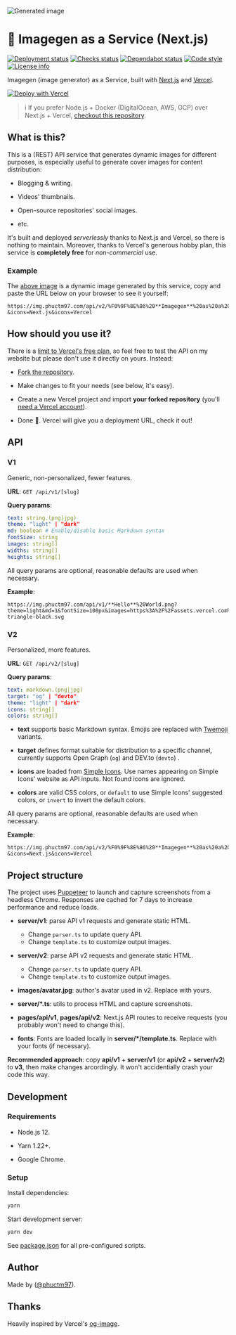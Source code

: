 ![Generated image][cover image]

# 🌠 Imagegen as a Service (Next.js)

[![Deployment status][deployment status]][deployment url]
[![Checks status][checks status]][checks url]
[![Dependabot status][dependabot status]][dependabot url]
[![Code style][code style]][code style url]
[![License info][license info]][license url]

Imagegen (image generator) as a Service, built with [Next.js] and [Vercel].

[![Deploy with Vercel][vercel button]][vercel deploy url]

> ℹ️ If you prefer Node.js + Docker (DigitalOcean, AWS, GCP) over Next.js +
> Vercel, [checkout this repository][node-based repo].

## What is this?

This is a (REST) API service that generates dynamic images for different
purposes, is especially useful to generate cover images for content
distribution:

- Blogging & writing.

- Videos' thumbnails.

- Open-source repositories' social images.

- etc.

It's built and deployed _serverlessly_ thanks to Next.js and Vercel, so there is
nothing to maintain. Moreover, thanks to Vercel's generous hobby plan, this
service is **completely free** for _non-commercial_ use.

### Example

The [above image][cover image] is a dynamic image generated by this service,
copy and paste the URL below on your browser to see it yourself:

```
https://img.phuctm97.com/api/v2/%F0%9F%8E%86%20**Imagegen**%20as%20a%20Service?&icons=Next.js&icons=Vercel
```

## How should you use it?

There is a [limit to Vercel's free plan][vercel limit], so feel free to test the
API on my website but please don't use it directly on yours. Instead:

- [Fork the repository][fork repo].

- Make changes to fit your needs (see below, it's easy).

- Create a new Vercel project and import **your forked repository** (you'll
  [need a Vercel account][vercel signup]).

- Done 🎉. Vercel will give you a deployment URL, check it out!

## API

### V1

Generic, non-personalized, fewer features.

**URL**: `GET /api/v1/[slug]`

**Query params**:

```yml
text: string.(png|jpg)
theme: "light" | "dark"
md: boolean # Enable/disable basic Markdown syntax
fontSize: string
images: string[]
widths: string[]
heights: string[]
```

All query params are optional, reasonable defaults are used when necessary.

**Example**:

```
https://img.phuctm97.com/api/v1/**Hello**%20World.png?theme=light&md=1&fontSize=100px&images=https%3A%2F%2Fassets.vercel.com%2Fimage%2Fupload%2Ffront%2Fassets%2Fdesign%2Fvercel-triangle-black.svg
```

### V2

Personalized, more features.

**URL**: `GET /api/v2/[slug]`

**Query params**:

```yml
text: markdown.(png|jpg)
target: "og" | "devto"
theme: "light" | "dark"
icons: string[]
colors: string[]
```

- **text** supports basic Markdown syntax. Emojis are replaced with [Twemoji]
  variants.

- **target** defines format suitable for distribution to a specific channel,
  currently supports Open Graph (`og`) and DEV.to (`devto`) .

- **icons** are loaded from [Simple Icons]. Use names appearing on Simple Icons'
  website as API inputs. Not found icons are ignored.

- **colors** are valid CSS colors, or `default` to use Simple Icons' suggested
  colors, or `invert` to invert the default colors.

All query params are optional, reasonable defaults are used when necessary.

**Example**:

```
https://img.phuctm97.com/api/v2/%F0%9F%8E%86%20**Imagegen**%20as%20a%20Service?&icons=Next.js&icons=Vercel
```

## Project structure

The project uses [Puppeteer] to launch and capture screenshots from a headless
Chrome. Responses are cached for 7 days to increase performance and reduce
loads.

- **server/v1**: parse API v1 requests and generate static HTML.

  - Change `parser.ts` to update query API.
  - Change `template.ts` to customize output images.

- **server/v2**: parse API v2 requests and generate static HTML.

  - Change `parser.ts` to update query API.
  - Change `template.ts` to customize output images.

- **images/avatar.jpg**: author's avatar used in v2. Replace with yours.

- **server/\*.ts**: utils to process HTML and capture screenshots.

- **pages/api/v1**, **pages/api/v2**: Next.js API routes to receive requests
  (you probably won't need to change this).

- **fonts**: Fonts are loaded locally in **server/\*/template.ts**. Replace with
  your fonts (if necessary).

**Recommended approach**: copy **api/v1** + **server/v1** (or **api/v2** +
**server/v2**) to **v3**, then make changes arcordingly. It won't accidentially
crash your code this way.

## Development

### Requirements

- Node.js 12.

- Yarn 1.22+.

- Google Chrome.

### Setup

Install dependencies:

```bash
yarn
```

Start development server:

```bash
yarn dev
```

See [package.json] for all pre-configured scripts.

## Author

Made by ([@phuctm97]).

## Thanks

Heavily inspired by Vercel's [og-image].

<!-- Badges -->

[deployment status]:
  https://img.shields.io/github/deployments/phuctm97/img/production?label=deployment&logo=Vercel
[checks status]:
  https://img.shields.io/github/checks-status/phuctm97/img/master?logo=Github
[dependabot status]:
  https://img.shields.io/badge/dependabot-enabled-025e8c?logo=Dependabot
[license info]: https://img.shields.io/github/license/phuctm97/img
[code style]:
  https://img.shields.io/badge/code%20style-prettier-F7B93E?logo=Prettier
[vercel button]: https://vercel.com/button
[deployment url]:
  https://github.com/phuctm97/img/deployments/activity_log?environment=Production
[checks url]:
  https://github.com/phuctm97/img/actions?query=workflow%3APR+branch%3Amaster
[dependabot url]:
  https://github.com/phuctm97/img/blob/master/.github/dependabot.yml
[code style url]: /.prettierrc.json
[license url]: /LICENSE
[vercel deploy url]:
  https://vercel.com/new/git/external?repository-url=https%3A%2F%2Fgithub.com%2Fphuctm97%2Fimg

<!-- Links -->

[cover image]:
  https://img.phuctm97.com/api/v2/%F0%9F%8E%86%20**Imagegen**%20as%20a%20Service?&icons=Next.js&icons=Vercel
[fork repo]: https://github.com/phuctm97/img/fork
[node-based repo]: https://github.com/phuctm97/img-nodejs
[@phuctm97]: https://twitter.com/phuctm97
[package.json]: /package.json
[next.js]: https://nextjs.org
[vercel]: https://vercel.com
[vercel limit]:
  https://vercel.com/docs/platform/fair-use-policy#typical-monthly-usage-guidelines
[vercel signup]: https://vercel.com/signup
[simple icons]: https://simpleicons.org
[twemoji]: https://twemoji.twitter.com
[og-image]: https://github.com/vercel/og-image
[puppeteer]: https://github.com/puppeteer/puppeteer
